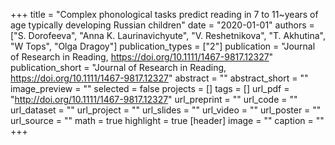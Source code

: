 +++
title = "Complex phonological tasks predict reading in 7 to 11~years of age typically developing Russian children"
date = "2020-01-01"
authors = ["S. Dorofeeva", "Anna K. Laurinavichyute", "V. Reshetnikova", "T. Akhutina", "W Tops", "Olga Dragoy"]
publication_types = ["2"]
publication = "Journal of Research in Reading, https://doi.org/10.1111/1467-9817.12327"
publication_short = "Journal of Research in Reading, https://doi.org/10.1111/1467-9817.12327"
abstract = ""
abstract_short = ""
image_preview = ""
selected = false
projects = []
tags = []
url_pdf = "http://doi.org/10.1111/1467-9817.12327"
url_preprint = ""
url_code = ""
url_dataset = ""
url_project = ""
url_slides = ""
url_video = ""
url_poster = ""
url_source = ""
math = true
highlight = true
[header]
image = ""
caption = ""
+++
